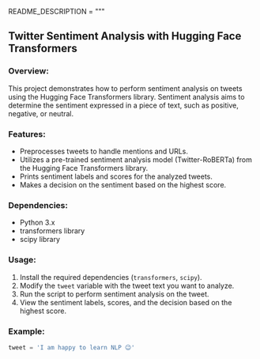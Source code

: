 README_DESCRIPTION = """
## Twitter Sentiment Analysis with Hugging Face Transformers

### Overview:
This project demonstrates how to perform sentiment analysis on tweets using the Hugging Face Transformers library. Sentiment analysis aims to determine the sentiment expressed in a piece of text, such as positive, negative, or neutral.

### Features:
- Preprocesses tweets to handle mentions and URLs.
- Utilizes a pre-trained sentiment analysis model (Twitter-RoBERTa) from the Hugging Face Transformers library.
- Prints sentiment labels and scores for the analyzed tweets.
- Makes a decision on the sentiment based on the highest score.

### Dependencies:
- Python 3.x
- transformers library
- scipy library

### Usage:
1. Install the required dependencies (`transformers`, `scipy`).
2. Modify the `tweet` variable with the tweet text you want to analyze.
3. Run the script to perform sentiment analysis on the tweet.
4. View the sentiment labels, scores, and the decision based on the highest score.

### Example:
```python
tweet = 'I am happy to learn NLP 😉'
